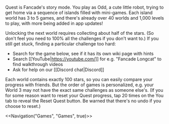 Quest is Fancade's story mode. You play as Odd, a cute little robot, trying to get home via a sequence of islands filled with mini-games. Each island world has 3 to 5 games, and there's already over 40 worlds and 1,000 levels to play, with more being added in app updates!

Unlocking the next world requires collecting about half of the stars. (So don't feel you need to 100% all the challenges if you don't want to.) If you still get stuck, finding a particular challenge too hard:

- Search for the game below, see if it has its own wiki page with hints
- Search [[YouTube|https://youtube.com/]] for e.g. "Fancade Longcat" to find walkthrough videos
- Ask for help on our [[Discord chat|Discord]]

Each world contains exactly 100 stars, so you can easily compare your progress with friends. But the order of games is personalized, e.g. your World 3 may not have the exact same challenges as someone else's. (If you for some reason want to reset your Quest progress, tap 20 times on the You tab to reveal the Reset Quest button. Be warned that there's no undo if you choose to reset.)


<<Navigation("Games", "Games", true)>>
